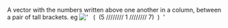 A vector with the numbers written above one another in a column, between
a pair of tall brackets. eg
!['   (  (5 //////// 1 //////// 7)  )  '](../dictionary/equation_images/285.1..png)
